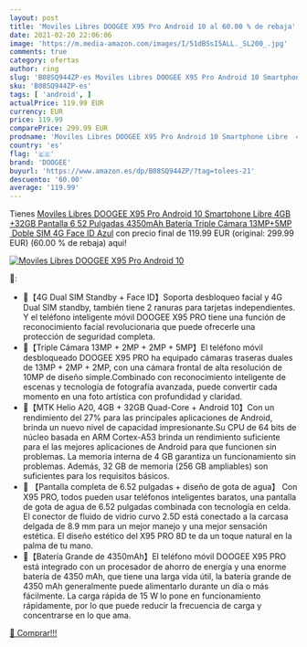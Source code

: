 ```yaml
---
layout: post
title: 'Moviles Libres DOOGEE X95 Pro Android 10 al 60.00 % de rebaja'
date: 2021-02-20 22:06:06
image: 'https://m.media-amazon.com/images/I/51dBSsI5ALL._SL200_.jpg'
comments: true
category: ofertas
author: ring
slug: 'B08SQ944ZP-es Moviles Libres DOOGEE X95 Pro Android 10 Smartphone Libre...'
sku: 'B08SQ944ZP-es'
tags: [ 'android', ]
actualPrice: 119.99 EUR
currency: EUR
price: 119.99
comparePrice: 299.99 EUR
prodname: 'Moviles Libres DOOGEE X95 Pro Android 10 Smartphone Libre  4GB +32GB  Pantalla 6 52 Pulgadas  4350mAh Batería  Triple Cámara 13MP+5MP  Doble SIM 4G  Face ID  Azul'
country: 'es'
flag: '🇪🇸'
brand: 'DOOGEE'
buyurl: 'https://www.amazon.es/dp/B08SQ944ZP/?tag=tolees-21'
descuento: '60.00'
average: '119.99'
---
```


Tienes [Moviles Libres DOOGEE X95 Pro Android 10 Smartphone Libre  4GB +32GB  Pantalla 6 52 Pulgadas  4350mAh Batería  Triple Cámara 13MP+5MP  Doble SIM 4G  Face ID  Azul](https://www.amazon.es/dp/B08SQ944ZP/?tag=tolees-21) con precio final de  119.99 EUR (original: 299.99 EUR) (60.00 %  de rebaja) aqui!

[![Moviles Libres DOOGEE X95 Pro Android 10](https://m.media-amazon.com/images/I/51dBSsI5ALL._SL200_.jpg)](https://www.amazon.es/dp/B08SQ944ZP/?tag=tolees-21)

🔎:

- 🍑【4G Dual SIM Standby + Face ID】Soporta desbloqueo facial y 4G Dual SIM standby, también tiene 2 ranuras para tarjetas independientes. Y el teléfono inteligente móvil DOOGEE X95 PRO tiene una función de reconocimiento facial revolucionaria que puede ofrecerle una protección de seguridad completa.
- 🍑【Triple Cámara 13MP + 2MP + 2MP + 5MP】El teléfono móvil desbloqueado DOOGEE X95 PRO ha equipado cámaras traseras duales de 13MP + 2MP + 2MP, con una cámara frontal de alta resolución de 10MP de diseño simple.Combinado con reconocimiento inteligente de escenas y tecnología de fotografía avanzada, puede convertir cada momento en una foto artística con profundidad y claridad.
- 🍑【MTK Helio A20, 4GB + 32GB Quad-Core + Android 10】Con un rendimiento del 27% para las principales aplicaciones de Android, brinda un nuevo nivel de capacidad impresionante.Su CPU de 64 bits de núcleo basada en ARM Cortex-A53 brinda un rendimiento suficiente para el las mejores aplicaciones de Android para que funcionen sin problemas. La memoria interna de 4 GB garantiza un funcionamiento sin problemas. Además, 32 GB de memoria (256 GB ampliables) son suficientes para los requisitos básicos.
- 🍑 【Pantalla completa de 6.52 pulgadas + diseño de gota de agua】 Con X95 PRO, todos pueden usar teléfonos inteligentes baratos, una pantalla de gota de agua de 6.52 pulgadas combinada con tecnología en celda. El conector de fluido de vidrio curvo 2.5D está conectado a la carcasa delgada de 8.9 mm para un mejor manejo y una mejor sensación estética. El diseño estético del X95 PRO 8D te da un toque natural en la palma de tu mano.
- 🍑【Batería Grande de 4350mAh】El teléfono móvil DOOGEE X95 PRO está integrado con un procesador de ahorro de energía y una enorme batería de 4350 mAh, que tiene una larga vida útil, la batería grande de 4350 mAh generalmente puede alimentarlo durante un día o más fácilmente. La carga rápida de 15 W lo pone en funcionamiento rápidamente, por lo que puede reducir la frecuencia de carga y concentrarse en lo que ama.

[🛒 Comprar!!!](https://www.amazon.es/dp/B08SQ944ZP/?tag=tolees-21)
